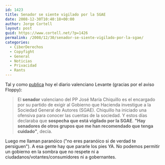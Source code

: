 ```yaml
---
id: 1423
title: Senador se siente vigilado por la SGAE
date: 2008-12-30T10:40:18+00:00
author: Jorge Cortell
layout: post
guid: https://www.cortell.net/?p=1426
permalink: /2008/12/30/senador-se-siente-vigilado-por-la-sgae/
categories:
  - CiberDerechos
  - Copyfight
  - General
  - Noticias
  - Privacidad
  - Rants
---
```

Tal y como <a title="https://www.levante-emv.com/secciones/noticia.jsp?pRef=2008122900_19_536691__Comunitat-Valenciana-Chiquillo-siente-vigilado-SGAE" href="https://www.levante-emv.com/secciones/noticia.jsp?pRef=2008122900_19_536691__Comunitat-Valenciana-Chiquillo-siente-vigilado-SGAE" target="_blank">publica</a> hoy el diario valenciano Levante (gracias por el aviso Floppy):

> El **senador** valenciano del PP José María Chiquillo es el encargado por su partido de exigir al Gobierno que Hacienda investigue a la Sociedad General de Autores (SGAE). Chiquillo ha iniciado una ofensiva para conocer las cuentas de la sociedad. Y estos días declaraba que **sospecha que está vigilado por la SGAE**. **"Hay senadores de otros grupos que me han recomendado que tenga cuidado"**, decía.

Luego me llaman paranóico ("no eres paranóico si de verdad te persiguen"). A esa gente hay que pararle los pies YA. No podemos permitir un gobierno en la sombra que no respete ni a ciudadanos/votantes/consumidores ni a gobernantes.